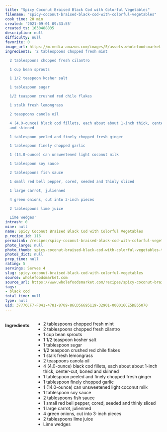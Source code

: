```yaml
---
title: "Spicy Coconut Braised Black Cod with Colorful Vegetables"
filename: "spicy-coconut-braised-black-cod-with-colorful-vegetables"
cook_time: 20 min
created: '2021-09-01 09:33:55'
created_ts: 1630488835
description: null
difficulty: null
favorite: 0
image_url: https://m.media-amazon.com/images/S/assets.wholefoodsmarket.com/recipes/2199/286/400/2199._TTH_._UX818_._AC_.jpg
ingredients: '2 tablespoons chopped fresh mint

  2 tablespoons chopped fresh cilantro

  1 cup bean sprouts

  1 1/2 teaspoon kosher salt

  1 tablespoon sugar

  1/2 teaspoon crushed red chile flakes

  1 stalk fresh lemongrass

  2 teaspoons canola oil

  4 (4.0-ounce) black cod fillets, each about about 1-inch thick, center-cut, boned
  and skinned

  1 tablespoon peeled and finely chopped fresh ginger

  1 tablespoon finely chopped garlic

  1 (14.0-ounce) can unsweetened light coconut milk

  1 tablespoon soy sauce

  2 tablespoons fish sauce

  1 small red bell pepper, cored, seeded and thinly sliced

  1 large carrot, julienned

  4 green onions, cut into 3-inch pieces

  2 tablespoons lime juice

  Lime wedges'
intrash: 0
mine: null
name: Spicy Coconut Braised Black Cod with Colorful Vegetables
p_recipe_id: 116
permalink: /recipes/spicy-coconut-braised-black-cod-with-colorful-vegetables
photo_large: null
photo_thumb: spicy-coconut-braised-black-cod-with-colorful-vegetables-thumb.jpg
photos_dict: null
prep_time: null
rating: 5
servings: Serves 4
slug: spicy-coconut-braised-black-cod-with-colorful-vegetables
source: wholefoodsmarket.com
source_url: https://www.wholefoodsmarket.com/recipes/spicy-coconut-braised-black-cod-colorful-vegetables
tags:
- black cod
total_time: null
type: null
uid: 37776CF7-F041-4781-8709-86CD56695119-32901-000016CE5DB55070
---
```

<div class="large-8 medium-7 columns" id="writeup">	</div><!-- #writeup -->
</div><!-- #row-one -->
<div class="row" id="row-two">	<div class="medium-4 small-5 columns" id="ingredients"><h4>Ingredients</h4><div class="box box-ingredients content"><ul>
<li>2 tablespoons chopped fresh mint</li>
<li>2 tablespoons chopped fresh cilantro</li>
<li>1 cup bean sprouts</li>
<li>1 1/2 teaspoon kosher salt</li>
<li>1 tablespoon sugar</li>
<li>1/2 teaspoon crushed red chile flakes</li>
<li>1 stalk fresh lemongrass</li>
<li>2 teaspoons canola oil</li>
<li>4 (4.0-ounce) black cod fillets, each about about 1-inch thick, center-cut, boned and skinned</li>
<li>1 tablespoon peeled and finely chopped fresh ginger</li>
<li>1 tablespoon finely chopped garlic</li>
<li>1 (14.0-ounce) can unsweetened light coconut milk</li>
<li>1 tablespoon soy sauce</li>
<li>2 tablespoons fish sauce</li>
<li>1 small red bell pepper, cored, seeded and thinly sliced</li>
<li>1 large carrot, julienned</li>
<li>4 green onions, cut into 3-inch pieces</li>
<li>2 tablespoons lime juice</li>
<li>Lime wedges</li>
</ul>
</div>	</div>	<div class="medium-6 small-7 columns" id="directions">	</div>